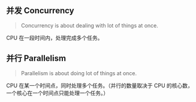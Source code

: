 ## 并发 Concurrency
> Concurrency is about dealing with lot of things at once.

CPU 在一段时间内，处理完成多个任务。

## 并行 Parallelism
> Parallelism is about doing lot of things at once.

CPU 在某一个时间点，同时处理多个任务。（并行的数量取决于 CPU 的核心数，一个核心在一个时间点只能处理一个任务。）





<!--stackedit_data:
eyJoaXN0b3J5IjpbLTE1Mjk3NDE5ODIsLTEzNDEzOTk4NTMsMT
U5OTYxODI0OV19
-->